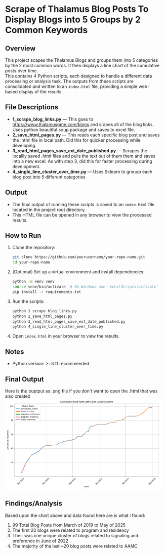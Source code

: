 # Scrape of Thalamus Blog Posts To Display Blogs into 5 Groups by 2 Common Keywords

## Overview
This project scapes the Thalamus Blogs and groups them into 5 categories by the 2 most common words.  It then displays a line chart of the cumulative posts over time.  
This contains 4 Python scripts, each designed to handle a different data processing or analysis task. The outputs from these scripts are consolidated and written to an `index.html` file, providing a simple web-based display of the results.

## File Descriptions

- **1_scrape_blog_links.py** — This goes to https://www.thalamusgme.com/blogs and srapes all of the blog links.  Uses python beautiful soup package and saves to excel file.  
- **2_save_html_pages.py** — This reads each specific blog post and saves the .html file in local path.  Did this for quicker processing while developing.
- **3_read_html_pages_save_ext_date_published.py** — Scrapes the locallly saved .html files and pulls the text out of them them and saves into a new excel.  As with step 3, did this for faster processing during development.  
- **4_single_line_cluster_over_time.py** — Uses Sklearn to grouop each blog post into 5 different categories

## Output
- The final output of running these scripts is saved to an `index.html` file located in the project root directory.
- This HTML file can be opened in any browser to view the processed results.

## How to Run

1. Clone the repository:
    ```bash
    git clone https://github.com/yourusername/your-repo-name.git
    cd your-repo-name
    ```

2. (Optional) Set up a virtual environment and install dependencies:
    ```bash
    python -m venv venv
    source venv/bin/activate  # On Windows use `venv\Scripts\activate`
    pip install -r requirements.txt
    ```

3. Run the scripts:
    ```bash
    python 1_scrape_blog_links.py
    python 2_save_html_pages.py
    python 3_read_html_pages_save_ext_date_published.py
    python 4_single_line_cluster_over_time.py
    ```

4. Open `index.html` in your browser to view the results.

## Notes
- Python version: >=3.11 recommended

## Final Output
Here is the ouptput as .png file if you don't want to open the .html that was also created
![Cumulative Line Chart](single_colored_cumulative_line.png)

## Findings/Analysis
Based upon the chart above and data found here are is what I found:
1. 99 Total Blog Posts from March of 2019 to May of 2025
2. The first 20 blogs were related to program and residency
3. Their was one unique cluster of blogs related to signaling and preference in June of 2022
4. The majority of the last ~20 blog posts were related to AAMC 

